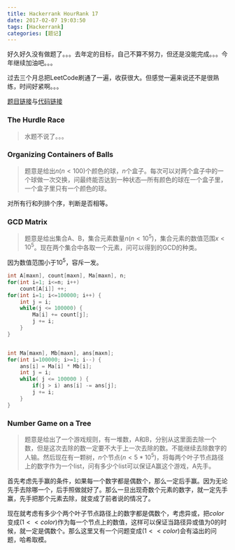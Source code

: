 ```yaml
---
title: Hackerrank HourRank 17
date: 2017-02-07 19:03:50
tags: [Hackerrank]
categories: [题记]
---
```


好久好久没有做题了。。。去年定的目标，自己不算不努力，但还是没能完成。。。今年继续加油吧。。。

过去三个月总把LeetCode刷通了一遍，收获很大。但感觉一遍来说还不是很熟练，时间好紧啊。。。

[题目链接](https://www.hackerrank.com/contests/hourrank-17/challenges)与[代码链接](https://github.com/2997ms/My_Algorithm/tree/master/Hackerrank/HourRank_17)

### The Hurdle Race

> 水题不说了。。。



### Organizing Containers of Balls

> 题意是给出$n(n<100)$个颜色的球，$n$个盒子。每次可以对两个盒子中的一个球做一次交换，问最终能否达到一种状态—所有颜色的球在一个盒子里，一个盒子里只有一个颜色的球。

对所有行和列排个序，判断是否相等。



### GCD Matrix

> 题意是给出集合A、B，集合元素数量$n(n<10^5)$，集合元素的数值范围$x<10^5$。现在两个集合中各取一个元素，问可以得到的GCD的种类。

因为数值范围小于$10^5$，容斥一发。

```c++
int A[maxn], count[maxn], Ma[maxn], n;
for(int i=1; i<=n; i++) 
    count[A[i]] ++;
for(int i=1; i<=100000; i++) {
    int j = i;
    while(j <= 100000) {
        Ma[i] += count[j];
        j += i;
    }
}


int Ma[maxn], Mb[maxn], ans[maxn];
for(int i=100000; i>=1; i--) {
    ans[i] = Ma[i] * Mb[i];
    int j = i;
    while( j <= 100000 ) {
        if(j > i) ans[i] -= ans[j];
        j += i;
    }
}
```



### Number Game on a Tree

> 题意是给出了一个游戏规则，有一堆数，A和B，分别从这里面去除一个数，但是这次去除的数一定要不大于上一次去除的数。不能继续去除数字的人输。然后现在有一颗树，$n$个节点($n<5*10^5$)，将每两个叶子节点路径上的数字作为一个list，问有多少个list可以保证A赢这个游戏，A先手。

首先考虑先手赢的条件，如果每一个数字都是偶数个，那么一定后手赢。因为无论先手去除哪一个，后手照做就好了。那么一旦出现奇数个元素的数字，就一定先手赢，先手把那个元素去除，就变成了前者说的情况了。



现在就考虑有多少个两个叶子节点路径上的数字都是偶数个，考虑异或，把$color$变成$(1<<color)$作为每一个节点上的数值，这样可以保证当路径异或值为0的时候，就一定是偶数个。那么这里又有一个问题变成$(1<<color)$会有溢出的问题，哈希取模。